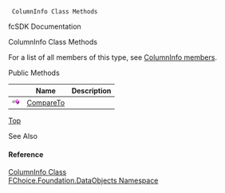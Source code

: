 ﻿     ColumnInfo Class Methods                                                   

fcSDK Documentation

ColumnInfo Class Methods

For a list of all members of this type, see [ColumnInfo members](fcSDK~FChoice.Foundation.DataObjects.ColumnInfo_members.md).

Public Methods

|   | Name | Description |
| --- | --- | --- |
| ![Public Method](dotnetimages/publicMethod.png) | [CompareTo](fcSDK~FChoice.Foundation.DataObjects.ColumnInfo~CompareTo.md) |   |

[Top](#top)

See Also

#### Reference

[ColumnInfo Class](fcSDK~FChoice.Foundation.DataObjects.ColumnInfo.md)  
[FChoice.Foundation.DataObjects Namespace](fcSDK~FChoice.Foundation.DataObjects_namespace.md)